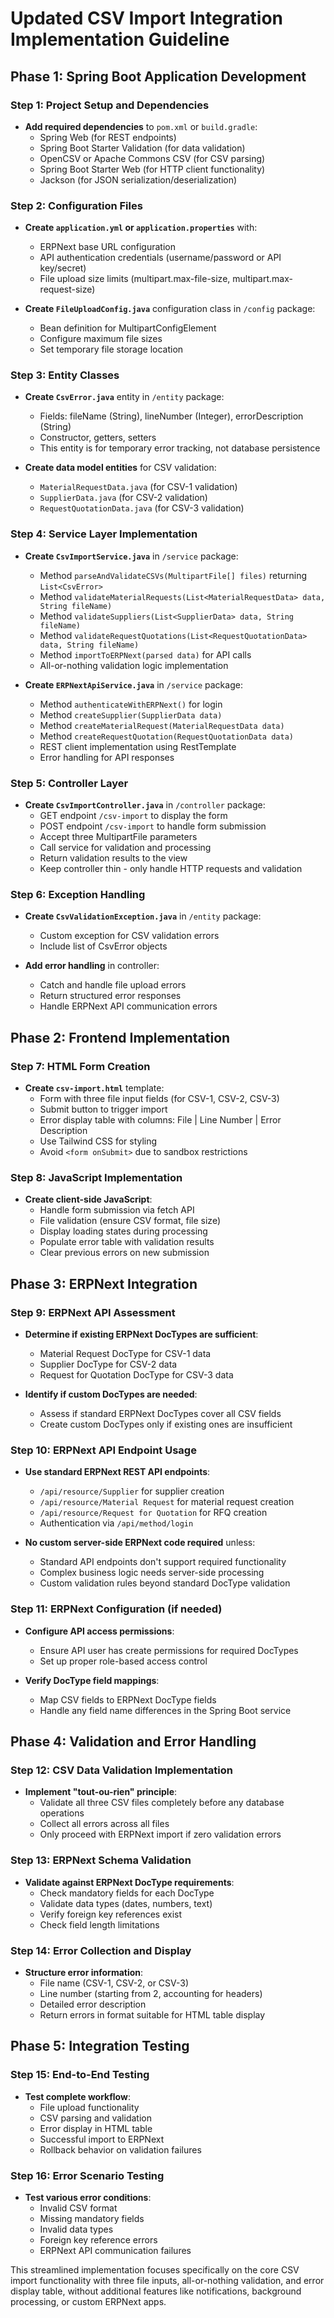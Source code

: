 # Updated CSV Import Integration Implementation Guideline

## Phase 1: Spring Boot Application Development

### Step 1: Project Setup and Dependencies
- **Add required dependencies** to `pom.xml` or `build.gradle`:
  - Spring Web (for REST endpoints)
  - Spring Boot Starter Validation (for data validation)
  - OpenCSV or Apache Commons CSV (for CSV parsing)
  - Spring Boot Starter Web (for HTTP client functionality)
  - Jackson (for JSON serialization/deserialization)

### Step 2: Configuration Files
- **Create `application.yml` or `application.properties`** with:
  - ERPNext base URL configuration
  - API authentication credentials (username/password or API key/secret)
  - File upload size limits (multipart.max-file-size, multipart.max-request-size)

- **Create `FileUploadConfig.java`** configuration class in `/config` package:
  - Bean definition for MultipartConfigElement
  - Configure maximum file sizes
  - Set temporary file storage location

### Step 3: Entity Classes
- **Create `CsvError.java`** entity in `/entity` package:
  - Fields: fileName (String), lineNumber (Integer), errorDescription (String)
  - Constructor, getters, setters
  - This entity is for temporary error tracking, not database persistence

- **Create data model entities** for CSV validation:
  - `MaterialRequestData.java` (for CSV-1 validation)
  - `SupplierData.java` (for CSV-2 validation)
  - `RequestQuotationData.java` (for CSV-3 validation)

### Step 4: Service Layer Implementation
- **Create `CsvImportService.java`** in `/service` package:
  - Method `parseAndValidateCSVs(MultipartFile[] files)` returning `List<CsvError>`
  - Method `validateMaterialRequests(List<MaterialRequestData> data, String fileName)` 
  - Method `validateSuppliers(List<SupplierData> data, String fileName)`
  - Method `validateRequestQuotations(List<RequestQuotationData> data, String fileName)`
  - Method `importToERPNext(parsed data)` for API calls
  - All-or-nothing validation logic implementation

- **Create `ERPNextApiService.java`** in `/service` package:
  - Method `authenticateWithERPNext()` for login
  - Method `createSupplier(SupplierData data)` 
  - Method `createMaterialRequest(MaterialRequestData data)`
  - Method `createRequestQuotation(RequestQuotationData data)`
  - REST client implementation using RestTemplate
  - Error handling for API responses

### Step 5: Controller Layer
- **Create `CsvImportController.java`** in `/controller` package:
  - GET endpoint `/csv-import` to display the form
  - POST endpoint `/csv-import` to handle form submission
  - Accept three MultipartFile parameters
  - Call service for validation and processing
  - Return validation results to the view
  - Keep controller thin - only handle HTTP requests and validation

### Step 6: Exception Handling
- **Create `CsvValidationException.java`** in `/entity` package:
  - Custom exception for CSV validation errors
  - Include list of CsvError objects

- **Add error handling** in controller:
  - Catch and handle file upload errors
  - Return structured error responses
  - Handle ERPNext API communication errors

## Phase 2: Frontend Implementation

### Step 7: HTML Form Creation
- **Create `csv-import.html`** template:
  - Form with three file input fields (for CSV-1, CSV-2, CSV-3)
  - Submit button to trigger import
  - Error display table with columns: File | Line Number | Error Description
  - Use Tailwind CSS for styling
  - Avoid `<form onSubmit>` due to sandbox restrictions

### Step 8: JavaScript Implementation
- **Create client-side JavaScript**:
  - Handle form submission via fetch API
  - File validation (ensure CSV format, file size)
  - Display loading states during processing
  - Populate error table with validation results
  - Clear previous errors on new submission

## Phase 3: ERPNext Integration

### Step 9: ERPNext API Assessment
- **Determine if existing ERPNext DocTypes are sufficient**:
  - Material Request DocType for CSV-1 data
  - Supplier DocType for CSV-2 data  
  - Request for Quotation DocType for CSV-3 data

- **Identify if custom DocTypes are needed**:
  - Assess if standard ERPNext DocTypes cover all CSV fields
  - Create custom DocTypes only if existing ones are insufficient

### Step 10: ERPNext API Endpoint Usage
- **Use standard ERPNext REST API endpoints**:
  - `/api/resource/Supplier` for supplier creation
  - `/api/resource/Material Request` for material request creation
  - `/api/resource/Request for Quotation` for RFQ creation
  - Authentication via `/api/method/login`

- **No custom server-side ERPNext code required** unless:
  - Standard API endpoints don't support required functionality
  - Complex business logic needs server-side processing
  - Custom validation rules beyond standard DocType validation

### Step 11: ERPNext Configuration (if needed)
- **Configure API access permissions**:
  - Ensure API user has create permissions for required DocTypes
  - Set up proper role-based access control

- **Verify DocType field mappings**:
  - Map CSV fields to ERPNext DocType fields
  - Handle any field name differences in the Spring Boot service

## Phase 4: Validation and Error Handling

### Step 12: CSV Data Validation Implementation
- **Implement "tout-ou-rien" principle**:
  - Validate all three CSV files completely before any database operations
  - Collect all errors across all files
  - Only proceed with ERPNext import if zero validation errors

### Step 13: ERPNext Schema Validation
- **Validate against ERPNext DocType requirements**:
  - Check mandatory fields for each DocType
  - Validate data types (dates, numbers, text)
  - Verify foreign key references exist
  - Check field length limitations

### Step 14: Error Collection and Display
- **Structure error information**:
  - File name (CSV-1, CSV-2, or CSV-3)
  - Line number (starting from 2, accounting for headers)
  - Detailed error description
  - Return errors in format suitable for HTML table display

## Phase 5: Integration Testing

### Step 15: End-to-End Testing
- **Test complete workflow**:
  - File upload functionality
  - CSV parsing and validation
  - Error display in HTML table
  - Successful import to ERPNext
  - Rollback behavior on validation failures

### Step 16: Error Scenario Testing
- **Test various error conditions**:
  - Invalid CSV format
  - Missing mandatory fields
  - Invalid data types
  - Foreign key reference errors
  - ERPNext API communication failures

This streamlined implementation focuses specifically on the core CSV import functionality with three file inputs, all-or-nothing validation, and error display table, without additional features like notifications, background processing, or custom ERPNext apps.